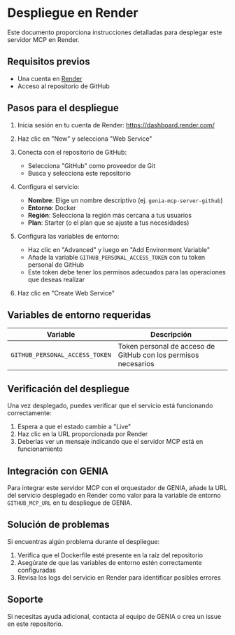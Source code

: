 # Despliegue en Render

Este documento proporciona instrucciones detalladas para desplegar este servidor MCP en Render.

## Requisitos previos

- Una cuenta en [Render](https://render.com/)
- Acceso al repositorio de GitHub

## Pasos para el despliegue

1. Inicia sesión en tu cuenta de Render: https://dashboard.render.com/

2. Haz clic en "New" y selecciona "Web Service"

3. Conecta con el repositorio de GitHub:
   - Selecciona "GitHub" como proveedor de Git
   - Busca y selecciona este repositorio

4. Configura el servicio:
   - **Nombre**: Elige un nombre descriptivo (ej. `genia-mcp-server-github`)
   - **Entorno**: Docker
   - **Región**: Selecciona la región más cercana a tus usuarios
   - **Plan**: Starter (o el plan que se ajuste a tus necesidades)

5. Configura las variables de entorno:
   - Haz clic en "Advanced" y luego en "Add Environment Variable"
   - Añade la variable `GITHUB_PERSONAL_ACCESS_TOKEN` con tu token personal de GitHub
   - Este token debe tener los permisos adecuados para las operaciones que deseas realizar

6. Haz clic en "Create Web Service"

## Variables de entorno requeridas

| Variable | Descripción |
|----------|-------------|
| `GITHUB_PERSONAL_ACCESS_TOKEN` | Token personal de acceso de GitHub con los permisos necesarios |

## Verificación del despliegue

Una vez desplegado, puedes verificar que el servicio está funcionando correctamente:

1. Espera a que el estado cambie a "Live"
2. Haz clic en la URL proporcionada por Render
3. Deberías ver un mensaje indicando que el servidor MCP está en funcionamiento

## Integración con GENIA

Para integrar este servidor MCP con el orquestador de GENIA, añade la URL del servicio desplegado en Render como valor para la variable de entorno `GITHUB_MCP_URL` en tu despliegue de GENIA.

## Solución de problemas

Si encuentras algún problema durante el despliegue:

1. Verifica que el Dockerfile esté presente en la raíz del repositorio
2. Asegúrate de que las variables de entorno estén correctamente configuradas
3. Revisa los logs del servicio en Render para identificar posibles errores

## Soporte

Si necesitas ayuda adicional, contacta al equipo de GENIA o crea un issue en este repositorio.
